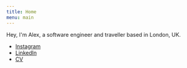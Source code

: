 ```yaml
---
title: Home
menu: main
---
```


Hey, I'm Alex, a software engineer and traveller based in London, UK.

- [Instagram](https://instagram.com/a.tsaplev)
- [LinkedIn](https://linkedin.com/in/tsaplev)
- [CV](https://tsaplev.me/cv/Alexander_Tsaplev_Resume_v050422.pdf)